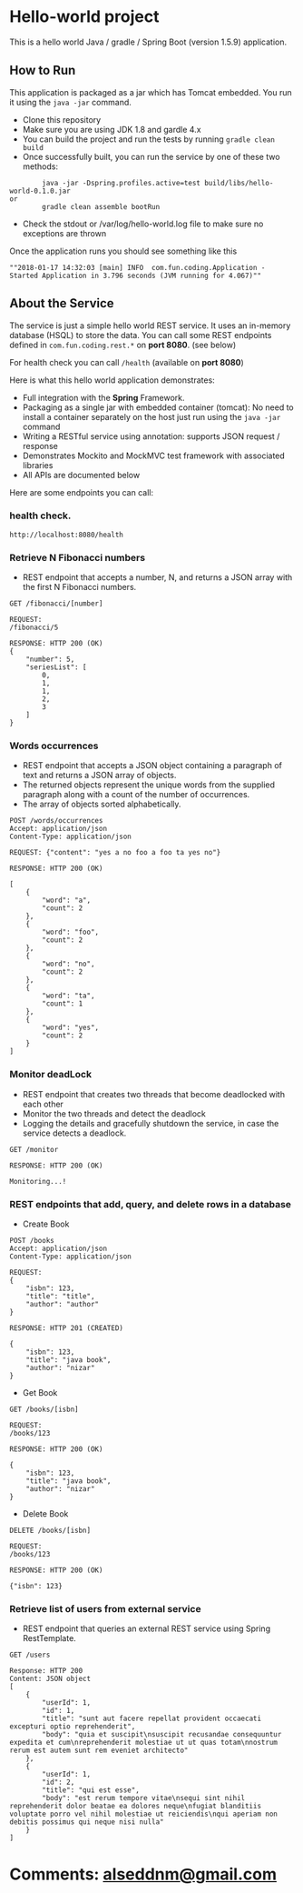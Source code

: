 # Hello-world project

This is a hello world Java / gradle / Spring Boot (version 1.5.9) application.

## How to Run 

This application is packaged as a jar which has Tomcat embedded. You run it using the ```java -jar``` command.

* Clone this repository 
* Make sure you are using JDK 1.8 and gardle 4.x
* You can build the project and run the tests by running ```gradle clean build```
* Once successfully built, you can run the service by one of these two methods:
```
        java -jar -Dspring.profiles.active=test build/libs/hello-world-0.1.0.jar
or
        gradle clean assemble bootRun
```
* Check the stdout or /var/log/hello-world.log file to make sure no exceptions are thrown

Once the application runs you should see something like this

```
""2018-01-17 14:32:03 [main] INFO  com.fun.coding.Application - Started Application in 3.796 seconds (JVM running for 4.067)""
```

## About the Service

The service is just a simple hello world REST service. It uses an in-memory database (HSQL) to store the data. You can call some REST endpoints defined in ```com.fun.coding.rest.*``` on **port 8080**. (see below)

For health check you can call ```/health``` (available on **port 8080**)

Here is what this hello world application demonstrates: 

* Full integration with the **Spring** Framework.
* Packaging as a single jar with embedded container (tomcat): No need to install a container separately on the host just run using the ``java -jar`` command
* Writing a RESTful service using annotation: supports JSON request / response
* Demonstrates Mockito and MockMVC test framework with associated libraries
* All APIs are documented below

Here are some endpoints you can call:

### health check.

```
http://localhost:8080/health
```

### Retrieve N Fibonacci numbers

* REST endpoint that accepts a number, N, and returns a JSON array with the first N Fibonacci numbers.

```
GET /fibonacci/[number]

REQUEST:
/fibonacci/5

RESPONSE: HTTP 200 (OK)
{
    "number": 5,
    "seriesList": [
        0,
        1,
        1,
        2,
        3
    ]
}

```

### Words occurrences

* REST endpoint that accepts a JSON object containing a paragraph of text and returns a JSON array of objects.
* The returned objects represent the unique words from the supplied paragraph along with a count of the number of occurrences. 
* The array of objects sorted alphabetically.

```
POST /words/occurrences
Accept: application/json
Content-Type: application/json

REQUEST: {"content": "yes a no foo a foo ta yes no"}

RESPONSE: HTTP 200 (OK)

[
    {
        "word": "a",
        "count": 2
    },
    {
        "word": "foo",
        "count": 2
    },
    {
        "word": "no",
        "count": 2
    },
    {
        "word": "ta",
        "count": 1
    },
    {
        "word": "yes",
        "count": 2
    }
]

```

### Monitor deadLock

* REST endpoint that creates two threads that become deadlocked with each other
* Monitor the two threads and detect the deadlock
* Logging the details and gracefully shutdown the service, in case the service detects a deadlock. 

```
GET /monitor

RESPONSE: HTTP 200 (OK)

Monitoring...!

```

### REST endpoints that add, query, and delete rows in a database

* Create Book

```
POST /books
Accept: application/json
Content-Type: application/json

REQUEST:
{
    "isbn": 123,
    "title": "title",
    "author": "author"
}

RESPONSE: HTTP 201 (CREATED)

{
    "isbn": 123,
    "title": "java book",
    "author": "nizar"
}
```

* Get Book

```
GET /books/[isbn]

REQUEST:
/books/123

RESPONSE: HTTP 200 (OK)

{
    "isbn": 123,
    "title": "java book",
    "author": "nizar"
}
```

* Delete Book

```
DELETE /books/[isbn]

REQUEST:
/books/123

RESPONSE: HTTP 200 (OK)

{"isbn": 123}

```

### Retrieve list of users from external service
* REST endpoint that queries an external REST service using Spring RestTemplate.

```
GET /users

Response: HTTP 200
Content: JSON object
[
    {
        "userId": 1,
        "id": 1,
        "title": "sunt aut facere repellat provident occaecati excepturi optio reprehenderit",
        "body": "quia et suscipit\nsuscipit recusandae consequuntur expedita et cum\nreprehenderit molestiae ut ut quas totam\nnostrum rerum est autem sunt rem eveniet architecto"
    },
    {
        "userId": 1,
        "id": 2,
        "title": "qui est esse",
        "body": "est rerum tempore vitae\nsequi sint nihil reprehenderit dolor beatae ea dolores neque\nfugiat blanditiis voluptate porro vel nihil molestiae ut reiciendis\nqui aperiam non debitis possimus qui neque nisi nulla"
    }
]    
```

# Comments: alseddnm@gmail.com